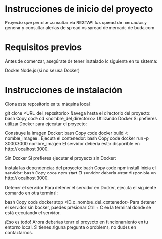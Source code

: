 # Instrucciones de inicio del proyecto
Proyecto que permite consultar via RESTAPI los spread de mercados y generar y consultar alertas de spread vs spread de mercado de buda.com

# Requisitos previos
Antes de comenzar, asegúrate de tener instalado lo siguiente en tu sistema:

Docker
Node.js (si no se usa Docker)

# Instrucciones de instalación
Clona este repositorio en tu máquina local:

git clone <URL_del_repositorio>
Navega hasta el directorio del proyecto:
bash
Copy code
cd <nombre_del_directorio>
Utilizando Docker
Si prefieres utilizar Docker para ejecutar el proyecto:

Construye la imagen Docker:
bash
Copy code
docker build -t nombre_imagen .
Ejecuta el contenedor:
bash
Copy code
docker run -p 3000:3000 nombre_imagen
El servidor debería estar disponible en http://localhost:3000.

Sin Docker
Si prefieres ejecutar el proyecto sin Docker:

Instala las dependencias del proyecto:
bash
Copy code
npm install
Inicia el servidor:
bash
Copy code
npm start
El servidor debería estar disponible en http://localhost:3000.

Detener el servidor
Para detener el servidor en Docker, ejecuta el siguiente comando en otra terminal:

bash
Copy code
docker stop <ID_o_nombre_del_contenedor>
Para detener el servidor sin Docker, puedes presionar Ctrl + C en la terminal donde se está ejecutando el servidor.

¡Eso es todo! Ahora deberías tener el proyecto en funcionamiento en tu entorno local. Si tienes alguna pregunta o problema, no dudes en contactarnos.
